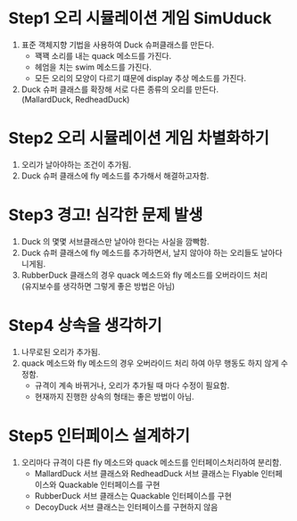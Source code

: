 # Step1 오리 시뮬레이션 게임 SimUduck
1. 표준 객체지향 기법을 사용하여 Duck 슈퍼클래스를 만든다.
   - 꽥꽥 소리를 내는 quack 메소드를 가진다.
   - 헤엄을 치는 swim 메소드를 가진다.
   - 모든 오리의 모양이 다르기 떄문에 display 추상 메소드를 가진다.
2. Duck 슈퍼 클래스를 확장해 서로 다른 종류의 오리를 만든다.\
   (MallardDuck, RedheadDuck)
# Step2 오리 시뮬레이션 게임 차별화하기
1. 오리가 날아야하는 조건이 추가됨.
2. Duck 슈퍼 클래스에 fly 메소드를 추가해서 해결하고자함.
# Step3 경고! 심각한 문제 발생
1. Duck 의 몇몇 서브클래스만 날아야 한다는 사실을 깜빡함.
2. Duck 슈퍼 클래스에 fly 메소드를 추가하면서, 날지 않아야 하는 오리들도 날아다니게됨.
3. RubberDuck 클래스의 경우 quack 메소드와 fly 메소드를 오버라이드 처리\
   (유지보수를 생각하면 그렇게 좋은 방법은 아님)
# Step4 상속을 생각하기
1. 나무로된 오리가 추가됨.
2. quack 메소드와 fly 메소드의 경우 오버라이드 처리 하여 아무 행동도 하지 않게 수정함.
   - 규격이 계속 바뀌거나, 오리가 추가될 때 마다 수정이 필요함.
   - 현재까지 진행한 상속의 형태는 좋은 방법이 아님.
# Step5 인터페이스 설계하기
1. 오리마다 규격이 다른 fly 메소드와 quack 메소드를 인터페이스처리하여 분리함.
   - MallardDuck 서브 클래스와 RedheadDuck 서브 클래스는 Flyable 인터페이스와 Quackable 인터페이스를 구현
   - RubberDuck 서브 클래스는 Quackable 인터페이스를 구현
   - DecoyDuck 서브 클래스는 인터페이스를 구현하지 않음